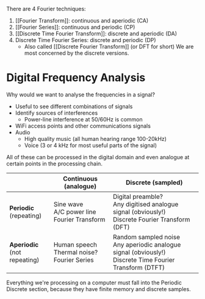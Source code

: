 There are 4 Fourier techniques:
1. [[Fourier Transform]]: continuous and aperiodic (CA)
2. [[Fourier Series]]: continuous and periodic (CP)
3. [[Discrete Time Fourier Transform]]: discrete and aperiodic (DA)
4. Discrete Time Fourier Series: discrete and periodic (DP)
	- Also called [[Discrete Fourier Transform]] (or DFT for short)
We are most concerned by the discrete versions.

# Digital Frequency Analysis
Why would we want to analyse the frequencies in a signal?
- Useful to see different combinations of signals
- Identify sources of interferences
	- Power-line interference at 50/60Hz is common
- WiFi access points and other communications signals
- Audio
	- High quality music (all human hearing range 100-20kHz)
	- Voice (3 or 4 kHz for most useful parts of the signal)

All of these can be processed in the digital domain and even analogue at certain points in the processing chain.


|                                  | Continuous (analogue)                            | Discrete (sampled)                                                                                           |
| -------------------------------- | ------------------------------------------------ | ------------------------------------------------------------------------------------------------------------ |
| **Periodic**<br>(repeating)      | Sine wave<br>A/C power line<br>Fourier Transform | Digital preamble?<br>Any digitised analogue signal (obviously!)<br>Discrete Fourier Transform (DFT)          |
| **Aperiodic**<br>(not repeating) | Human speech<br>Thermal noise?<br>Fourier Series | Random sampled noise<br>Any aperiodic analogue signal (obviously!)<br>Discrete Time Fourier Transform (DTFT) |
Everything we're processing on a computer must fall into the Periodic Discrete section, because they have finite memory and discrete samples.
